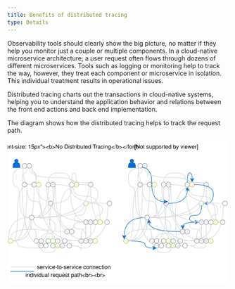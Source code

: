 ```yaml
---
title: Benefits of distributed tracing
type: Details
---
```



Observability tools should clearly show the big picture, no matter if they help you monitor just a couple or multiple components. In a cloud-native microservice architecture, a user request often flows through dozens of different microservices. Tools such as logging or monitoring help to track the way, however, they treat each component or microservice in isolation. This individual treatment results in operational issues. 

Distributed tracing charts out the transactions in cloud-native systems, helping you to understand the application behavior and relations between the front end actions and back end implementation. 

The diagram shows how the distributed tracing helps to track the request path.

![Distributed tracing](assets/distributed-tracing.svg)